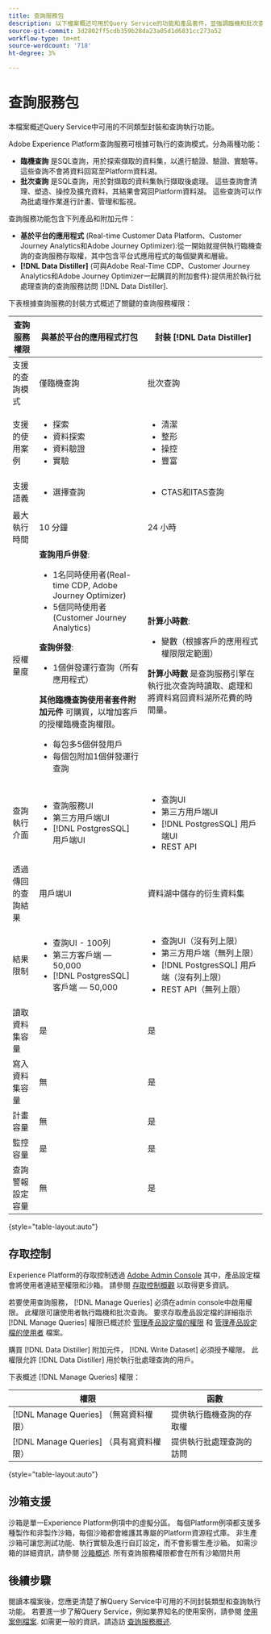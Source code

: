```yaml
---
title: 查詢服務包
description: 以下檔案概述可用於Query Service的功能和產品套件，並強調臨機和批次查詢之間的差異。
source-git-commit: 3d2802ff5cdb359b28da23a05d1d6831cc273a52
workflow-type: tm+mt
source-wordcount: '718'
ht-degree: 3%

---
```


# 查詢服務包

本檔案概述Query Service中可用的不同類型封裝和查詢執行功能。

Adobe Experience Platform查詢服務可根據可執行的查詢模式，分為兩種功能：

- **臨機查詢** 是SQL查詢，用於探索擷取的資料集，以進行驗證、驗證、實驗等。 這些查詢不會將資料回寫至Platform資料湖。
- **批次查詢** 是SQL查詢，用於對擷取的資料集執行擷取後處理。 這些查詢會清理、塑造、操控及擴充資料，其結果會寫回Platform資料湖。 這些查詢可以作為批處理作業進行計畫、管理和監視。

查詢服務功能包含下列產品和附加元件：

- **基於平台的應用程式** (Real-time Customer Data Platform、Customer Journey Analytics和Adobe Journey Optimizer):從一開始就提供執行臨機查詢的查詢服務存取權，其中包含平台式應用程式的每個變異和層級。
- **[!DNL Data Distiller]** (可與Adobe Real-Time CDP、Customer Journey Analytics和Adobe Journey Optimizer一起購買的附加套件):提供用於執行批處理查詢的查詢服務訪問 [!DNL Data Distiller].

下表根據查詢服務的封裝方式概述了關鍵的查詢服務權限：

| 查詢服務權限 | 與基於平台的應用程式打包 | 封裝 [!DNL Data Distiller] |
|---|---|---|
| 支援的查詢模式 | 僅臨機查詢 | 批次查詢 |
| 支援的使用案例 | <ul><li>探&#x200B;索</li><li>資料探&#x200B;索</li><li>資料驗證</li><li>實驗</li></ul> | <ul><li>清潔</li><li>整形</li><li>操控</li><li>豐富</li></ul> |
| 支援語義 | <ul><li>選擇查詢</li></ul> | <ul><li>CTAS和ITAS查詢</li></ul> |
| 最大執行時間 | 10 分鐘 | 24 小時 |
| 授權量度 | **查詢用戶併發**: <ul><li>1名同時使用者(Real-time CDP, Adobe Journey Optimizer&#x200B;)</li><li>5個同時使用者(Customer Journey Analytics&#x200B;)</li></ul> **查詢併發**: <ul><li>1個併發運行查詢（所有應用程式）&#x200B;</li></ul> **其他臨機查詢使用者套件附加元件** 可購買，以增加客戶的授權臨機查詢權限。 <ul><li>每包多5個併發用戶</li><li>每個包附加1個併發運行查詢</li></ul> | **計算小時數**: <ul><li>變數（根據客戶的應用程式權限限定範圍）</li></ul> **計算小時數** 是查詢服務引擎在執行批次查詢時讀取、處理和將資料寫回資料湖所花費的時間量。 |
| 查詢執行介面 | <ul><li>查詢服務UI</li><li>第三方用戶端UI</li><li>[!DNL PostgresSQL] 用戶端UI</li></ul> | <ul><li>查詢UI </li><li>第三方用戶端UI</li><li>[!DNL PostgresSQL] 用戶端UI</li><li>REST API</li></ul> |
| 透過傳回的查詢結果 | 用戶端UI | 資料湖中儲存的衍生資料集 |
| 結果限制 | <ul><li>查詢UI - 100列</li><li>第三方客戶端 — 50,000</li><li>[!DNL PostgresSQL] 客戶端 — 50,000</li></ul> | <ul><li>查詢UI（沒有列上限）</li><li>第三方用戶端（無列上限）</li><li>[!DNL PostgresSQL] 用戶端（沒有列上限）</li><li>REST API（無列上限）</li></ul> |
| 讀取資料集容量 | 是 | 是 |
| 寫入資料集容量 | 無 | 是 |
| 計畫容量 | 無 | 是 |
| 監控容量 | 是 | 是 |
| 查詢警報設定容量 | 無 | 是 |

{style=&quot;table-layout:auto&quot;}

## 存取控制

Experience Platform的存取控制透過 [Adobe Admin Console](https://adminconsole.adobe.com/) 其中，產品設定檔會將使用者連結至權限和沙箱。 請參閱 [存取控制概觀](../access-control/home.md) 以取得更多資訊。

若要使用查詢服務， [!DNL Manage Queries] 必須在admin console中啟用權限。 此權限可讓使用者執行臨機和批次查詢。 要求存取產品設定檔的詳細指示 [!DNL Manage Queries] 權限已概述於 [管理產品設定檔的權限](../access-control/ui/permissions.md) 和 [管理產品設定檔的使用者](../access-control/ui/users.md) 檔案。

購買 [!DNL Data Distiller] 附加元件， [!DNL Write Dataset] 必須授予權限。 此權限允許 [!DNL Data Distiller] 用於執行批處理查詢的用戶。

下表概述 [!DNL Manage Queries] 權限：

| 權限 | 函數 |
|---|---|
| [!DNL Manage Queries] （無寫資料權限） | 提供執行臨機查詢的存取權 |
| [!DNL Manage Queries] （具有寫資料權限） | 提供執行批處理查詢的訪問 |

{style=&quot;table-layout:auto&quot;}

## 沙箱支援

沙箱是單一Experience Platform例項中的虛擬分區。 每個Platform例項都支援多種製作和非製作沙箱，每個沙箱都會維護其專屬的Platform資源程式庫。 非生產沙箱可讓您測試功能、執行實驗及進行自訂設定，而不會影響生產沙箱。 如需沙箱的詳細資訊，請參閱 [沙箱概述](../sandboxes/home.md). 所有查詢服務權限都會在所有沙箱間共用

## 後續步驟

閱讀本檔案後，您應更清楚了解Query Service中可用的不同封裝類型和查詢執行功能。 若要進一步了解Query Service，例如業界知名的使用案例，請參閱 [使用案例檔案](./use-cases/abandoned-browse.md). 如需更一般的資訊，請造訪 [查詢服務概述](./home.md).
